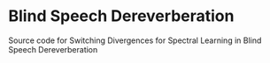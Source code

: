 # Blind Speech Dereverberation

Source code for Switching Divergences for Spectral Learning in Blind Speech Dereverberation

